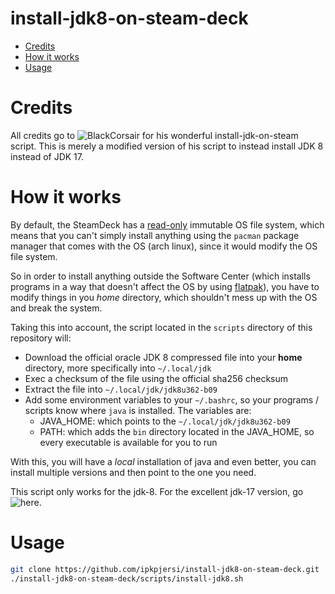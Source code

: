 install-jdk8-on-steam-deck
=========================

<!--ts-->
* [Credits](#credits)
* [How it works](#how-it-works)
* [Usage](#usage)

<!--te-->

Credits
============
All credits go to ![BlackCorsair](https://github.com/BlackCorsair) for his wonderful install-jdk-on-steam script. This is merely a modified version of his script to instead install JDK 8 instead of JDK 17.

How it works
============
By default, the SteamDeck has a [read-only][1] immutable OS file system, which means that you can't simply
install anything using the `pacman` package manager that comes with the OS (arch linux), since it would modify
the OS file system.

So in order to install anything outside the Software Center (which installs programs in a way that doesn't affect
the OS by using [flatpak][2]), you have to modify things in you *home* directory, which shouldn't mess up with the OS
and break the system.

Taking this into account, the script located in the `scripts` directory of this repository will:
* Download the official oracle JDK 8 compressed file into your **home** directory, more specifically into `~/.local/jdk`
* Exec a checksum of the file using the official sha256 checksum
* Extract the file into `~/.local/jdk/jdk8u362-b09`
* Add some environment variables to your `~/.bashrc`, so your programs / scripts know where `java` is installed.
    The variables are:
    * JAVA_HOME: which points to the `~/.local/jdk/jdk8u362-b09`
    * PATH: which adds the `bin` directory located in the JAVA_HOME, so every executable is available for you to run

With this, you will have a *local* installation of java and even better, you can install multiple versions and then point
to the one you need.

This script only works for the jdk-8. For the excellent jdk-17 version, go ![here](https://github.com/BlackCorsair/install-jdk-on-steam-deck).

Usage
=====
```bash
git clone https://github.com/ipkpjersi/install-jdk8-on-steam-deck.git
./install-jdk8-on-steam-deck/scripts/install-jdk8.sh
```

[1]: https://partner.steamgames.com/doc/steamdeck/faq
[2]: https://www.flatpak.org/
